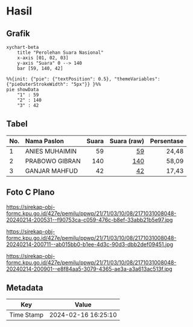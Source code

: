 # Hasil

## Grafik

```mermaid
xychart-beta
    title "Perolehan Suara Nasional"
    x-axis [01, 02, 03]
    y-axis "Suara" 0 --> 140
    bar [59, 140, 42]
```

```mermaid
%%{init: {"pie": {"textPosition": 0.5}, "themeVariables": {"pieOuterStrokeWidth": "5px"}} }%%
pie showData
    "1" : 59
    "2" : 140
    "3" : 42
```

## Tabel

| No. | Nama Paslon    | Suara | Suara (raw) | Persentase |
|:--- |:-------------- | -----:| -----------:| ----------:|
| 1   | ANIES MUHAIMIN | 59    | [59][p-1]   | 24,48      |
| 2   | PRABOWO GIBRAN | 140   | [140][p-2]  | 58,09      |
| 3   | GANJAR MAHFUD  | 42    | [42][p-3]   | 17,43      |


[p-1]: https://github.com/gigit-pemilu/pemilu-2024/blob/main/pilpres/hitung-suara/sub/21-kepulauan-riau/sub/71-kota-batam/sub/03-sekupang/sub/1008-patam-lestari/sub/048-tps/sub/paslon-1.txt
[p-2]: https://github.com/gigit-pemilu/pemilu-2024/blob/main/pilpres/hitung-suara/sub/21-kepulauan-riau/sub/71-kota-batam/sub/03-sekupang/sub/1008-patam-lestari/sub/048-tps/sub/paslon-2.txt
[p-3]: https://github.com/gigit-pemilu/pemilu-2024/blob/main/pilpres/hitung-suara/sub/21-kepulauan-riau/sub/71-kota-batam/sub/03-sekupang/sub/1008-patam-lestari/sub/048-tps/sub/paslon-3.txt

## Foto C Plano

https://sirekap-obj-formc.kpu.go.id/427e/pemilu/ppwp/21/71/03/10/08/2171031008048-20240214-200531--f90753ca-c059-476c-b8ef-33abb21b5e97.jpg

https://sirekap-obj-formc.kpu.go.id/427e/pemilu/ppwp/21/71/03/10/08/2171031008048-20240214-200711--ab015bb0-b1ee-4d3c-90d3-dbb2def09451.jpg

https://sirekap-obj-formc.kpu.go.id/427e/pemilu/ppwp/21/71/03/10/08/2171031008048-20240214-200901--e8f84aa5-3079-4365-ae3a-a3a613ac513f.jpg


## Metadata

| Key        | Value               |
| ---------- | ------------------- |
| Time Stamp | 2024-02-16 16:25:10 |



